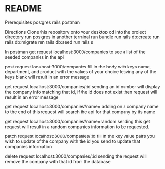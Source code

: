# README

Prerequisites
postgres
rails
postman


Directions
Clone this repository onto your desktop
cd into the project directory
run postgres
in another terminal
  run bundle
  run rails db:create
  run rails db:migrate
  run rails db:seed
  run rails s

In postman
  get request localhost:3000/companies
    to see a list of the seeded companies in the api

  post request localhost:3000/companies
    fill in the body with keys name, department, and product with the values of your choice
    leaving any of the keys blank will result in an error message

  get request localhost:3000/companies/:id
    sending an id number will display the company info matching that id, if the id does not exist then request will result in an error message

  get request localhost:3000/companies?name=
    adding on a company name to the end of this request will search the api for that company by its name

  get request localhost:3000/companies?name=random
    sending this get request will result in a random companies information to be requested.

  patch request localhost:3000/companies/:id
    fill in the key value pairs you wish to update of the company with the id you send to update that companies information

  delete request localhost:3000/companies/:id
    sending the request will remove the company with that id from the database
